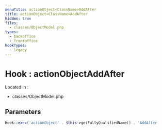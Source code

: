 ```yaml
---
menuTitle: actionObject<ClassName>AddAfter
title: actionObject<ClassName>AddAfter
hidden: true
files:
  - classes/ObjectModel.php
types:
  - backoffice
  - frontoffice
hookTypes:
  - legacy
---
```


# Hook : actionObject<ClassName>AddAfter

Located in :

  - classes/ObjectModel.php

## Parameters

```php
Hook::exec('actionObject' . $this->getFullyQualifiedName() . 'AddAfter', ['object' => $this]);
```